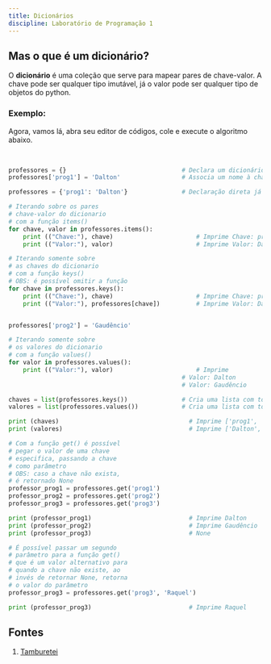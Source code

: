 ```yaml
---
title: Dicionários
discipline: Laboratório de Programação 1
---
```


## Mas o que é um dicionário?

O **dicionário** é uma coleção que serve para mapear pares de chave-valor. A chave pode ser qualquer tipo imutável, já o valor pode ser qualquer tipo de objetos do python.

### Exemplo:
Agora, vamos lá, abra seu editor de códigos, cole e execute o algoritmo abaixo.

<br>

```python
professores = {}                                # Declara um dicionário professores
professores['prog1'] = 'Dalton'                 # Associa um nome à chave 'prog1'

professores = {'prog1': 'Dalton'}               # Declaração direta já fornecendo o par chave-valor anterior

# Iterando sobre os pares
# chave-valor do dicionario
# com a função items()
for chave, valor in professores.items():
    print (("Chave:"), chave)                       # Imprime Chave: prog1
    print (("Valor:"), valor)                       # Imprime Valor: Dalton

# Iterando somente sobre
# as chaves do dicionario
# com a função keys()
# OBS: é possível omitir a função
for chave in professores.keys():
    print (("Chave:"), chave)                       # Imprime Chave: prog1
    print (("Valor:"), professores[chave])          # Imprime Valor: Dalton


professores['prog2'] = 'Gaudêncio'

# Iterando somente sobre
# os valores do dicionario
# com a função values()
for valor in professores.values():
    print (("Valor:"), valor)                       # Imprime
                                                # Valor: Dalton
                                                # Valor: Gaudêncio

chaves = list(professores.keys())               # Cria uma lista com todas as chaves de professores e guarda em chaves
valores = list(professores.values())            # Cria uma lista com todos os valores de professores e guarda em valores

print (chaves)                                    # Imprime ['prog1', 'prog2']
print (valores)                                   # Imprime ['Dalton', 'Gaudêncio']

# Com a função get() é possível
# pegar o valor de uma chave
# especifica, passando a chave
# como parâmetro
# OBS: caso a chave não exista,
# é retornado None
professor_prog1 = professores.get('prog1')
professor_prog2 = professores.get('prog2')
professor_prog3 = professores.get('prog3')

print (professor_prog1)                           # Imprime Dalton
print (professor_prog2)                           # Imprime Gaudêncio
print (professor_prog3)                           # None

# É possível passar um segundo
# parâmetro para a função get()
# que é um valor alternativo para
# quando a chave não existe, ao
# invés de retornar None, retorna
# o valor do parâmetro
professor_prog3 = professores.get('prog3', 'Raquel')

print (professor_prog3)                           # Imprime Raquel
```

## Fontes 

1. <a href= "https://github.com/OpenDevUFCG/Tamburetei" target="_blank"> Tamburetei </a>
